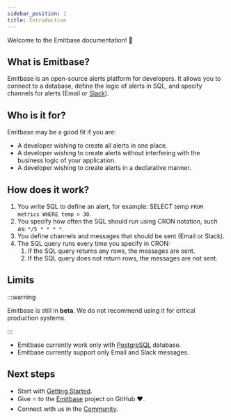 ```yaml
---
sidebar_position: 1
title: Introduction
---
```


Welcome to the Emitbase documentation! 👋

## What is Emitbase?

Emitbase is an open-source alerts platform for developers. It allows you to connect to a database, define the logic of alerts in SQL, and specify channels for alerts (Email or [Slack](https://slack.com/)). 

## Who is it for?

Emitbase may be a good fit if you are:

- A developer wishing to create all alerts in one place.
- A developer wishing to create alerts without interfering with the business logic of your application.
- A developer wishing to create alerts in a declarative manner.

## How does it work?

1. You write SQL to define an alert, for example: SELECT temp `FROM metrics WHERE temp > 30`.
2. You specify how often the SQL should run using CRON notation, such as: `*/5 * * * *`.
3. You define channels and messages that should be sent (Email or Slack).
4. The SQL query runs every time you specify in CRON:
   1. If the SQL query returns any rows, the messages are sent.
   2. If the SQL query does not return rows, the messages are not sent.

## Limits

:::warning

Emitbase is still in **beta**. We do not recommend using it for critical production systems.

:::

- Emitbase currently work only with [PostgreSQL](https://www.postgresql.org/) database.
- Emitbase currently support only Email and Slack messages.

## Next steps

- Start with [Getting Started](/docs/getting-started.md).
- Give ⭐️ to the [Emitbase](https://github.com/emitbase/emitbase-core) project on GitHub ❤️.
- Connect with us in the [Community](/docs/community/).
